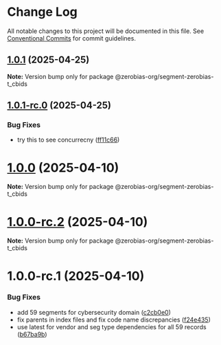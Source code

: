 # Change Log

All notable changes to this project will be documented in this file.
See [Conventional Commits](https://conventionalcommits.org) for commit guidelines.

## [1.0.1](https://github.com/zerobias-org/segment/compare/@zerobias-org/segment-zerobias-t_cbids@1.0.1-rc.0...@zerobias-org/segment-zerobias-t_cbids@1.0.1) (2025-04-25)

**Note:** Version bump only for package @zerobias-org/segment-zerobias-t_cbids





## [1.0.1-rc.0](https://github.com/zerobias-org/segment/compare/@zerobias-org/segment-zerobias-t_cbids@1.0.0...@zerobias-org/segment-zerobias-t_cbids@1.0.1-rc.0) (2025-04-25)


### Bug Fixes

* try this to see concurrecny ([ff11c66](https://github.com/zerobias-org/segment/commit/ff11c66d67cb9f185098fd640d4139178d29ae22))





# [1.0.0](https://github.com/zerobias-org/segment/compare/@zerobias-org/segment-zerobias-t_cbids@1.0.0-rc.2...@zerobias-org/segment-zerobias-t_cbids@1.0.0) (2025-04-10)

**Note:** Version bump only for package @zerobias-org/segment-zerobias-t_cbids





# [1.0.0-rc.2](https://github.com/zerobias-org/segment/compare/@zerobias-org/segment-zerobias-t_cbids@1.0.0-rc.1...@zerobias-org/segment-zerobias-t_cbids@1.0.0-rc.2) (2025-04-10)

**Note:** Version bump only for package @zerobias-org/segment-zerobias-t_cbids





# 1.0.0-rc.1 (2025-04-10)


### Bug Fixes

* add 59 segments for cybersecurity domain ([c2cb0e0](https://github.com/zerobias-org/segment/commit/c2cb0e0c1f1eabb51d7f5a6ae6db98c1516fcdbe))
* fix parents in index files and fix code name discrepancies ([f24e435](https://github.com/zerobias-org/segment/commit/f24e4352453caaa05074cc6bb66ee8ed21a4f11d))
* use latest for vendor and seg type dependencies for all 59 records ([b67ba9b](https://github.com/zerobias-org/segment/commit/b67ba9bed7a90fad3b084161ebc603b5b35214b8))
